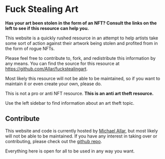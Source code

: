 # Fuck Stealing Art

**Has your art been stolen in the form of an NFT? Consult the links on the left to see if this resource can help you.**

This website is a quickly rushed resource in an attempt to help artists take some sort of action against their artwork being stolen and profited from in the form of rogue NFTs.

Please feel free to contribute to, fork, and redistribute this information by any means. You can find the source for this resource at https://github.com/Allar/fuckstealingart.

Most likely this resource will not be able to be maintained, so if you want to maintain it or even create your own, please do.

This is not a pro or anti NFT resource. **This is an anti art theft resource.**

Use the left sidebar to find information about an art theft topic.

## Contribute

This website and code is currently hosted by [Michael Allar](https://twitter.com/michaelallar), but most likely will not be able to be maintained. If you have any interest in taking over or contributing, please check out the [github repo](https://github.com/allar/fuckstealingart).

Everything here is open for all to be used in any way you want.